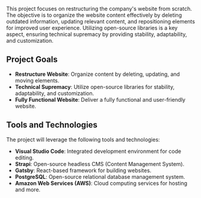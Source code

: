 This project focuses on restructuring the company's website from scratch. The objective is to organize the website content effectively by deleting outdated information, updating relevant content, and repositioning elements for improved user experience. Utilizing open-source libraries is a key aspect, ensuring technical supremacy by providing stability, adaptability, and customization.

## Project Goals

- **Restructure Website**: Organize content by deleting, updating, and moving elements.
- **Technical Supremacy**: Utilize open-source libraries for stability, adaptability, and customization.
- **Fully Functional Website**: Deliver a fully functional and user-friendly website.

## Tools and Technologies

The project will leverage the following tools and technologies:

- **Visual Studio Code**: Integrated development environment for code editing.
- **Strapi**: Open-source headless CMS (Content Management System).
- **Gatsby**: React-based framework for building websites.
- **PostgreSQL**: Open-source relational database management system.
- **Amazon Web Services (AWS)**: Cloud computing services for hosting and more.
